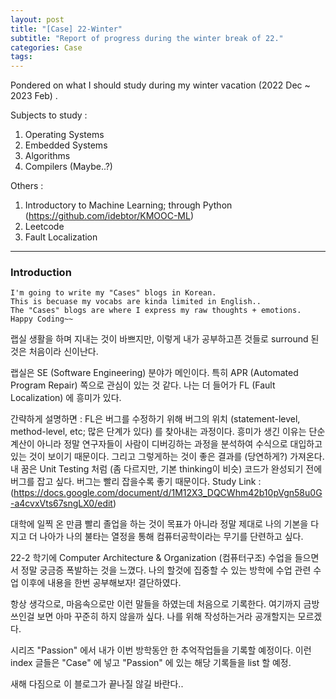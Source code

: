 ```yaml
---
layout: post
title: "[Case] 22-Winter"
subtitle: "Report of progress during the winter break of 22."
categories: Case
tags:
---
```


Pondered on what I should study during my winter vacation (2022 Dec ~ 2023 Feb) .

Subjects to study :
1) Operating Systems
2) Embedded Systems
3) Algorithms
4) Compilers (Maybe..?)

Others :
1) Introductory to Machine Learning; through Python (https://github.com/idebtor/KMOOC-ML)
2) Leetcode
3) Fault Localization

---

### Introduction
```
I'm going to write my "Cases" blogs in Korean.
This is becuase my vocabs are kinda limited in English..
The "Cases" blogs are where I express my raw thoughts + emotions.
Happy Coding~~
```

랩실 생활을 하며 지내는 것이 바쁘지만, 이렇게 내가 공부하고픈 것들로 surround 된것은 처음이라 신이난다.

랩실은 SE (Software Engineering) 분야가 메인이다. 특히 APR (Automated Program Repair) 쪽으로 관심이 있는 것 같다. 나는 더 들어가 FL (Fault Localization) 에 흥미가 있다.

간략하게 설명하면 :
FL은 버그를 수정하기 위해 버그의 위치 (statement-level, method-level, etc; 많은 단계가 있다) 를 찾아내는 과정이다. 흥미가 생긴 이유는 단순 계산이 아니라 정말 연구자들이 사람이 디버깅하는 과정을 분석하여 수식으로 대입하고 있는 것이 보이기 때문이다. 그리고 그렇게하는 것이 좋은 결과를 (당연하게?) 가져온다. 내 꿈은 Unit Testing 처럼 (좀 다르지만, 기본 thinking이 비슷) 코드가 완성되기 전에 버그를 잡고 싶다. 버그는 빨리 잡을수록 좋기 때문이다. Study Link : (https://docs.google.com/document/d/1M12X3_DQCWhm42b10pVgn58u0G-a4cvxVts67sngLX0/edit)

대학에 일찍 온 만큼 빨리 졸업을 하는 것이 목표가 아니라 정말 제대로 나의 기본을 다지고 더 나아가 나의 불타는 열정을 통해 컴퓨터공학이라는 무기를 단련하고 싶다.

22-2 학기에 Computer Architecture & Organization (컴퓨터구조) 수업을 들으면서 정말 궁금증 폭발하는 것을 느꼈다. 나의 할것에 집중할 수 있는 방학에 수업 관련 수업 이후에 내용을 한번 공부해보자! 결단하였다.

항상 생각으로, 마음속으로만 이런 말들을 하였는데 처음으로 기록한다. 여기까지 금방 쓰인걸 보면 아마 꾸준히 하지 않을까 싶다. 나를 위해 작성하는거라 공개할지는 모르겠다.

시리즈 "Passion" 에서 내가 이번 방학동안 한 추억작업들을 기록할 예정이다. 
이런 index 글들은 "Case" 에 넣고 "Passion" 에 있는 해당 기록들을 list 할 예정.

새해 다짐으로 이 블로그가 끝나질 않길 바란다..
